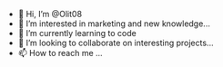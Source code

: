 - 👋 Hi, I’m @Olit08
- 👀 I’m interested in marketing and new knowledge...
- 🌱 I’m currently learning to code
- 💞️ I’m looking to collaborate on interesting projects...
- 📫 How to reach me ...

<!---
Olit08/Olit08 is a ✨ special ✨ repository because its `README.md` (this file) appears on your GitHub profile.
You can click the Preview link to take a look at your changes.
--->
